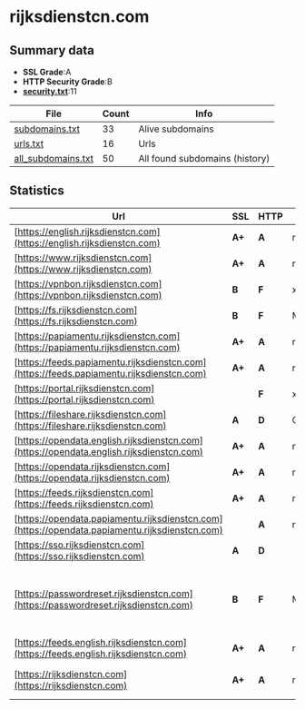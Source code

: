 

# rijksdienstcn.com
## Summary data


 - **SSL Grade**:A
 - **HTTP Security Grade**:B
 - **[security.txt](https://www.digitaleoverheid.nl/nieuws/standaard-security-txt-nu-verplicht-voor-overheid/)**:11


| File       | Count | Info |
|------------|-------|------|
|[subdomains.txt](/data/rijksdienstcn.com/subdomains.txt)|33|Alive subdomains|
|[urls.txt](/data/rijksdienstcn.com/urls.txt)|16|Urls|
|[all_subdomains.txt](/data/rijksdienstcn.com/all_subdomains.txt)|50|All found subdomains (history)|


## Statistics


| Url | SSL | HTTP | Server | Cookie | HSTS | CORS | CTO | CSP | XFO | XXP | RP |FP| Tech |Title |
|--------|-------|-------|------|------|------|------|------|------|------|------|------|------|------|------|
|[https://english.rijksdienstcn.com](https://english.rijksdienstcn.com)| **A+**| **A**|nginx| |:white_check_mark: | | |:warning: | :white_check_mark: | :white_check_mark: | :white_check_mark: | |Bloomreach HSTS Nginx|Home | Rijksdien...|
|[https://www.rijksdienstcn.com](https://www.rijksdienstcn.com)| **A+**| **A**|nginx| |:white_check_mark: | | |:warning: | :white_check_mark: | :white_check_mark: | :white_check_mark: | |Bloomreach HSTS Nginx|Home | Rijksdien...|
|[https://vpnbon.rijksdienstcn.com](https://vpnbon.rijksdienstcn.com)| **B**| **F**|xxxxxxxx-xxxxx| | | | | | | | :white_check_mark: | |HSTS||
|[https://fs.rijksdienstcn.com](https://fs.rijksdienstcn.com)| **B**| **F**|Microsoft-HTTPAPI/2.0| | | | | | | | :white_check_mark: | |Microsoft HTTPAPI:2.0|Service Unavaila...|
|[https://papiamentu.rijksdienstcn.com](https://papiamentu.rijksdienstcn.com)| **A+**| **A**|nginx| |:white_check_mark: | | |:warning: | :white_check_mark: | :white_check_mark: | :white_check_mark: | |Bloomreach HSTS Nginx|Home | Rijksdien...|
|[https://feeds.papiamentu.rijksdienstcn.com](https://feeds.papiamentu.rijksdienstcn.com)| **A+**| **A**|nginx| |:white_check_mark: | | | | :white_check_mark: | :white_check_mark: | :white_check_mark: | |HSTS Nginx||
|[https://portal.rijksdienstcn.com](https://portal.rijksdienstcn.com)| | **F**|xxxxxxxx-xxxxx| | | | | | | | :white_check_mark: | |HSTS||
|[https://fileshare.rijksdienstcn.com](https://fileshare.rijksdienstcn.com)| **A**| **D**|CerberusFTPServer/2024|:white_check_mark: | | | |:warning: | :white_check_mark: | :white_check_mark: | :white_check_mark: | ||302 Redirected|
|[https://opendata.english.rijksdienstcn.com](https://opendata.english.rijksdienstcn.com)| **A+**| **A**|nginx| |:white_check_mark: | | | | :white_check_mark: | :white_check_mark: | :white_check_mark: | |HSTS Nginx||
|[https://opendata.rijksdienstcn.com](https://opendata.rijksdienstcn.com)| **A+**| **A**|nginx| |:white_check_mark: | | | | :white_check_mark: | :white_check_mark: | :white_check_mark: | |HSTS Nginx||
|[https://feeds.rijksdienstcn.com](https://feeds.rijksdienstcn.com)| **A+**| **A**|nginx| |:white_check_mark: | | | | :white_check_mark: | :white_check_mark: | :white_check_mark: | |HSTS Nginx||
|[https://opendata.papiamentu.rijksdienstcn.com](https://opendata.papiamentu.rijksdienstcn.com)| | **A**|nginx| |:white_check_mark: | | | | :white_check_mark: | :white_check_mark: | :white_check_mark: | |HSTS Nginx||
|[https://sso.rijksdienstcn.com](https://sso.rijksdienstcn.com)| **A**| **D**||:white_check_mark: | | | | | :white_check_mark: | :white_check_mark: | :white_check_mark: | |||
|[https://passwordreset.rijksdienstcn.com](https://passwordreset.rijksdienstcn.com)| **B**| **F**|Microsoft-IIS/10.0| | | | | | | | :white_check_mark: | |HSTS IIS:10.0 Microsoft ASP.NET Windows Server|SSRPM Web Interf...|
|[https://feeds.english.rijksdienstcn.com](https://feeds.english.rijksdienstcn.com)| **A+**| **A**|nginx| |:white_check_mark: | | | | :white_check_mark: | :white_check_mark: | :white_check_mark: | |HSTS Nginx||
|[https://rijksdienstcn.com](https://rijksdienstcn.com)| **A+**| **A**|nginx| |:white_check_mark: | | |:warning: | :white_check_mark: | :white_check_mark: | :white_check_mark: | |HSTS Nginx|301 Moved Perman...|

